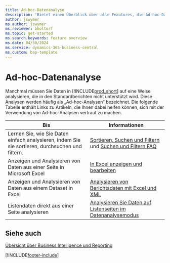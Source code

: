 ```yaml
---
title: Ad-hoc-Datenanalyse
description: 'Bietet einen Überblick über alle Feautures, die Ad-hoc-Datenanalysen in Business Central unterstützen.'
author: jswymer
ms.author: jswymer
ms.reviewer: bholtorf
ms.topic: get-started
ms.search.keywords: feature overview
ms.date: 04/30/2024
ms.service: dynamics-365-business-central
ms.custom: bap-template
---
```

# Ad-hoc-Datenanalyse

Manchmal müssen Sie Daten in [!INCLUDE[prod_short](includes/prod_short.md)] auf eine Weise analysieren, die in den Standardberichten nicht unterstützt wird. Diese Analysen werden häufig als „Ad-hoc-Analysen“ bezeichnet. Die folgende Tabelle enthält Links zu Artikeln, die Ihnen dabei helfen können, sich mit der Verwendung von Ad-hoc-Analysen vertraut zu machen.

| Bis | Informationen |
| --- | --- |
| Lernen Sie, wie Sie Daten einfach analysieren, indem Sie sie sortieren, durchsuchen und filtern. | [Sortieren, Suchen und Filtern](ui-enter-criteria-filters.md) und [Suchen und Filtern FAQ](ui-search-filter-faq.yml) |
| Anzeigen und Analysieren von Daten aus einer Seite in Microsoft Excel | [In Excel anzeigen und bearbeiten](across-work-with-excel.md) |
| Anzeigen und Analysieren von Daten aus einem Dataset in Excel | [Analysieren von Berichtsdaten mit Excel und XML](report-analyze-excel.md) |
| Listendaten direkt aus einer Seite analysieren |[Analysieren Sie Daten auf Listenseiten im Datenanalysemodus](analysis-mode.md)|

## Siehe auch 

[Übersicht über Business Intelligence und Reporting](ui-work-report.md)

[!INCLUDE[footer-include](includes/footer-banner.md)]
